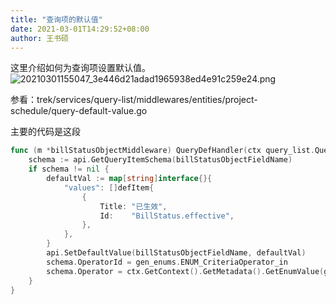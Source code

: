 ```yaml
---
title: "查询项的默认值"
date: 2021-03-01T14:29:52+08:00
author: 王书硕
---
```


这里介绍如何为查询项设置默认值。
![20210301155047_3e446d21adad1965938ed4e91c259e24.png](https://hugo-1256216240.cos.ap-chengdu.myqcloud.com/20210301155047_3e446d21adad1965938ed4e91c259e24.png)

参看：trek/services/query-list/middlewares/entities/project-schedule/query-default-value.go

主要的代码是这段
```go
func (m *billStatusObjectMiddleware) QueryDefHandler(ctx query_list.QueryListContext, api query_list.QueryDefApi) {
	schema := api.GetQueryItemSchema(billStatusObjectFieldName)
	if schema != nil {
		defaultVal := map[string]interface{}{
			"values": []defItem{
				{
					Title: "已生效",
					Id:    "BillStatus.effective",
				},
			},
		}
		api.SetDefaultValue(billStatusObjectFieldName, defaultVal)
		schema.OperatorId = gen_enums.ENUM_CriteriaOperator_in
		schema.Operator = ctx.GetContext().GetMetadata().GetEnumValue(gen_enums.ENUM_CriteriaOperator, gen_enums.ENUM_CriteriaOperator_in)
	}
}
```